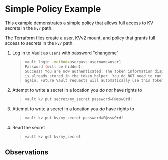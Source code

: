 # Simple Policy Example

This example demonstrates a simple policy that allows full access to KV secrets in the `kv/` path.

The Terraform files create a user, KVv2 mount, and policy that grants full access to secrets in the `kv/` path.

1. Log in to Vault as `user1` with password "changeme"
    >
    > ```bash
    > vault login -method=userpass username=user1
    > Password (will be hidden):
    > Success! You are now authenticated. The token information displayed below
    > is already stored in the token helper. You do NOT need to run "vault login"
    > again. Future Vault requests will automatically use this token.
    > ```

2. Attempt to write a secret in a location you *do not* have rights to
    >
    > ```bash
    > vault kv put secret/my_secret password=P@ssw0rd!
    > ```

3. Attempt to write a secret in a location you *do* have rights to
    >
    > ```bash
    > vault kv put kv/my_secret password=P@ssw0rd!
    > ```

4. Read the secret
    >
    > ```bash
    > vault kv get kv/my_secret
    > ```

## Observations
